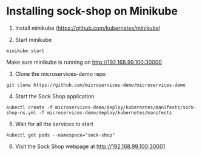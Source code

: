 # Installing sock-shop on Minikube

1) Install minikube (https://github.com/kubernetes/minikube)

2) Start minikube

```
minikube start
```

Make sure minikube is running on http://192.168.99.100:30000

3) Clone the microservices-demo repo

```
git clone https://github.com/microservices-demo/microservices-demo
```

4) Start the Sock Shop application

```
kubectl create -f microservices-demo/deploy/kubernetes/manifests/sock-shop-ns.yml -f microservices-demo/deploy/kubernetes/manifests
```

5) Wait for all the services to start

```
kubectl get pods --namespace="sock-shop"
```

6) Visit the Sock Shop webpage at http://192.168.99.100:30001
